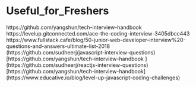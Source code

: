 # Useful_for_Freshers

<link> https://github.com/yangshun/tech-interview-handbook </link>
<link> https://levelup.gitconnected.com/ace-the-coding-interview-3405dbcc443 </link>
<link> https://www.fullstack.cafe/blog/50-junior-web-developer-interview%20-questions-and-answers-ultimate-list-2018 </link>
<link> (https://github.com/sudheerj/javascript-interview-questions) </link>
<link> [https://github.com/yangshun/tech-interview-handbook ](https://github.com/sudheerj/reactjs-interview-questions) </link>
<link> [https://github.com/yangshun/tech-interview-handbook](https://www.educative.io/blog/level-up-javascript-coding-challenges) </link>
